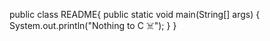 public class README{
public static void main(String[] args) {
System.out.println("Nothing to C ☠️");
}
}
